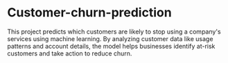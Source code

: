 # Customer-churn-prediction
This project predicts which customers are likely to stop using a company's services using machine learning. By analyzing customer data like usage patterns and account details, the model helps businesses identify at-risk customers and take action to reduce churn.
